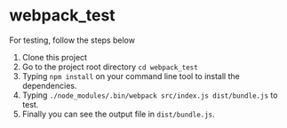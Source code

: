 # webpack_test

For testing, follow the steps below

1. Clone this project
2. Go to the project root directory `cd webpack_test`
3. Typing `npm install` on your command line tool to install the dependencies.
4. Typing `./node_modules/.bin/webpack src/index.js dist/bundle.js` to test.
5. Finally you can see the output file in `dist/bundle.js`.